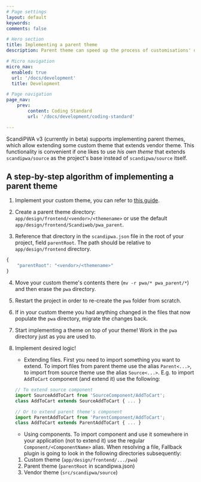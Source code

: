 ```yaml
---
# Page settings
layout: default
keywords:
comments: false

# Hero section
title: Implementing a parent theme
description: Parent theme can speed up the process of customisations' development, providing an opportunity to customise customisations, keeping it as <a href='https://en.wikipedia.org/wiki/Don%27t_repeat_yourself'>DRY</a> as possible.

# Micro navigation
micro_nav:
  enabled: true
  url: '/docs/development'
  title: Development

# Page navigation
page_nav:
    prev:
        content: Coding Standard
        url: '/docs/development/coding-standard'

---
```


ScandiPWA v3 (currently in beta) supports implementing parent themes, which allow extending some custom theme that extends vendor theme. This functionality is convenient if one likes to use *his own theme* that extends `scandipwa/source` as the project's base instead of `scandipwa/source` itself.

## A step-by-step algorithm of implementing a parent theme

1. Implement your custom theme, you can refer to [this guide](/docs/development/extension/).

2. Create a parent theme directory: `app/design/frontend/<vendor>/<themename>` or use the default `app/design/frontend/Scandiweb/pwa_parent`.

3. Reference that directory in the `scandipwa.json` file in the root of your project, field `parentRoot`. The path should be relative to `app/design/frontend` directory.

```javascript
{
    "parentRoot": "<vendor>/<themename>"
}
```

4. Move your custom theme's contents there (`mv -r pwa/* pwa_parent/*`) and then erase the `pwa` directory.

5. Restart the project in order to re-create the `pwa` folder from scratch.

6. If in your custom theme you had anything changed in the files that now populate the `pwa` directory, migrate the changes back.

7. Start implementing a theme on top of your theme! Work in the `pwa` directory just as you are used to.

8. Implement desired logic!

    - Extending files. First you need to import something you want to extend. To import files from parent theme use the alias `Parent<...>`, to import from source theme use the alias `Source<...>`. E.g. to import `AddToCart` component (and extend it) use the following:

    ```javascript
    // To extend source component
    import SourceAddToCart from 'SourceComponent/AddToCart';
    class AddToCart extends SourceAddToCart { ... }

    // Or to extend parent theme's component
    import ParentAddToCart from 'ParentComponent/AddToCart';
    class AddToCart extends ParentAddToCart { ... }
    ```

    - Using components. To import component and use it somewhere in your application (not to extend it) use the regular `Component/<ComponentName>` alias. When resolving a file, Fallback plugin is going to look in the following directories subsequently:

    1. Custom theme (`app/design/frontend/.../pwa`)
    2. Parent theme (`parentRoot` in scandipwa.json)
    3. Vendor theme (`src/scandipwa/source`)

